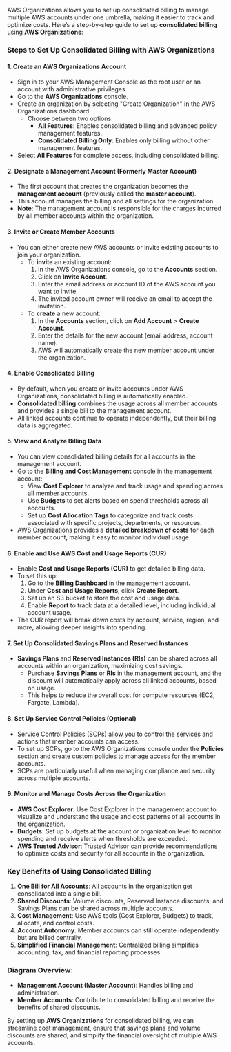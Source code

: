AWS Organizations allows you to set up consolidated billing to manage multiple AWS accounts under one umbrella, making it easier to track and optimize costs. Here’s a step-by-step guide to set up **consolidated billing** using **AWS Organizations**:

### Steps to Set Up Consolidated Billing with AWS Organizations

#### 1. **Create an AWS Organizations Account**
   - Sign in to your AWS Management Console as the root user or an account with administrative privileges.
   - Go to the **AWS Organizations** console.
   - Create an organization by selecting "Create Organization" in the AWS Organizations dashboard.
     - Choose between two options:
       - **All Features**: Enables consolidated billing and advanced policy management features.
       - **Consolidated Billing Only**: Enables only billing without other management features.
   - Select **All Features** for complete access, including consolidated billing.

#### 2. **Designate a Management Account (Formerly Master Account)**
   - The first account that creates the organization becomes the **management account** (previously called the **master account**).
   - This account manages the billing and all settings for the organization.
   - **Note**: The management account is responsible for the charges incurred by all member accounts within the organization.

#### 3. **Invite or Create Member Accounts**
   - You can either create new AWS accounts or invite existing accounts to join your organization.
     - To **invite** an existing account:
       1. In the AWS Organizations console, go to the **Accounts** section.
       2. Click on **Invite Account**.
       3. Enter the email address or account ID of the AWS account you want to invite.
       4. The invited account owner will receive an email to accept the invitation.
     - To **create** a new account:
       1. In the **Accounts** section, click on **Add Account** > **Create Account**.
       2. Enter the details for the new account (email address, account name).
       3. AWS will automatically create the new member account under the organization.

#### 4. **Enable Consolidated Billing**
   - By default, when you create or invite accounts under AWS Organizations, consolidated billing is automatically enabled.
   - **Consolidated billing** combines the usage across all member accounts and provides a single bill to the management account.
   - All linked accounts continue to operate independently, but their billing data is aggregated.

#### 5. **View and Analyze Billing Data**
   - You can view consolidated billing details for all accounts in the management account.
   - Go to the **Billing and Cost Management** console in the management account:
     - View **Cost Explorer** to analyze and track usage and spending across all member accounts.
     - Use **Budgets** to set alerts based on spend thresholds across all accounts.
     - Set up **Cost Allocation Tags** to categorize and track costs associated with specific projects, departments, or resources.
   - AWS Organizations provides a **detailed breakdown of costs** for each member account, making it easy to monitor individual usage.

#### 6. **Enable and Use AWS Cost and Usage Reports (CUR)**
   - Enable **Cost and Usage Reports (CUR)** to get detailed billing data.
   - To set this up:
     1. Go to the **Billing Dashboard** in the management account.
     2. Under **Cost and Usage Reports**, click **Create Report**.
     3. Set up an S3 bucket to store the cost and usage data.
     4. Enable **Report** to track data at a detailed level, including individual account usage.
   - The CUR report will break down costs by account, service, region, and more, allowing deeper insights into spending.

#### 7. **Set Up Consolidated Savings Plans and Reserved Instances**
   - **Savings Plans** and **Reserved Instances (RIs)** can be shared across all accounts within an organization, maximizing cost savings.
     - Purchase **Savings Plans** or **RIs** in the management account, and the discount will automatically apply across all linked accounts, based on usage.
     - This helps to reduce the overall cost for compute resources (EC2, Fargate, Lambda).

#### 8. **Set Up Service Control Policies (Optional)**
   - Service Control Policies (SCPs) allow you to control the services and actions that member accounts can access.
   - To set up SCPs, go to the AWS Organizations console under the **Policies** section and create custom policies to manage access for the member accounts.
   - SCPs are particularly useful when managing compliance and security across multiple accounts.

#### 9. **Monitor and Manage Costs Across the Organization**
   - **AWS Cost Explorer**: Use Cost Explorer in the management account to visualize and understand the usage and cost patterns of all accounts in the organization.
   - **Budgets**: Set up budgets at the account or organization level to monitor spending and receive alerts when thresholds are exceeded.
   - **AWS Trusted Advisor**: Trusted Advisor can provide recommendations to optimize costs and security for all accounts in the organization.

### Key Benefits of Using Consolidated Billing
1. **One Bill for All Accounts**: All accounts in the organization get consolidated into a single bill.
2. **Shared Discounts**: Volume discounts, Reserved Instance discounts, and Savings Plans can be shared across multiple accounts.
3. **Cost Management**: Use AWS tools (Cost Explorer, Budgets) to track, allocate, and control costs.
4. **Account Autonomy**: Member accounts can still operate independently but are billed centrally.
5. **Simplified Financial Management**: Centralized billing simplifies accounting, tax, and financial reporting processes.

### Diagram Overview:
- **Management Account (Master Account)**: Handles billing and administration.
- **Member Accounts**: Contribute to consolidated billing and receive the benefits of shared discounts.

By setting up **AWS Organizations** for consolidated billing, we can streamline cost management, ensure that savings plans and volume discounts are shared, and simplify the financial oversight of multiple AWS accounts.
